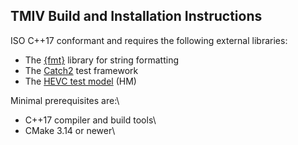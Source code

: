 ## TMIV Build and Installation Instructions

 ISO C++17 conformant and requires the following external libraries:

* The [{fmt}](https://github.com/fmtlib/fmt) library for string formatting
* The [Catch2](https://github.com/catchorg/Catch2) test framework
* The [HEVC test model](https://vcgit.hhi.fraunhofer.de/jvet/HM) (HM)

Minimal prerequisites are:\

* C++17 compiler and build tools\
* CMake 3.14 or newer\
